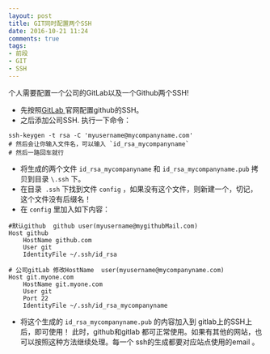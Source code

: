 ```yaml
---
layout: post
title: GIT同时配置两个SSH
date: 2016-10-21 11:24
comments: true
tags:
- 前段
- GIT
- SSH
---
```


个人需要配置一个公司的GitLab以及一个Github两个SSH!

<!-- more -->
* 先按照[GitLab ](https://github.com/settings/keys) 官网配置github的SSH。
* 之后添加公司SSH.
执行一下命令：
```
ssh-keygen -t rsa -C 'myusername@mycompanyname.com'
# 然后会让你输入文件名，可以输入 `id_rsa_mycompanyname`
# 然后一路回车就行
```
* 将生成的两个文件  `id_rsa_mycompanyname`  和 `id_rsa_mycompanyname.pub` 拷贝到目录 `\.ssh` 下。
* 在目录` .ssh` 下找到文件 `config` ，如果没有这个文件，则新建一个，切记，这个文件没有后缀名！
* 在 `config` 里加入如下内容：

```
#默认github  github user(myusername@mygithubMail.com)
Host github
    HostName github.com
    User git
    IdentityFile ~/.ssh/id_rsa

# 公司gitLab 修改HostName  user(myusername@mycompanyname.com)
Host git.myone.com
    HostName git.myone.com
    User git
    Port 22
    IdentityFile ~/.ssh/id_rsa_mycompanyname

```

* 将这个生成的 `id_rsa_mycompanyname.pub` 的内容加入到 gitlab上的SSH上后，即可使用！
此时，github和gitlab 都可正常使用。如果有其他的网站，也可以按照这种方法继续处理。每一个 ssh的生成都要对应站点使用的email 。

